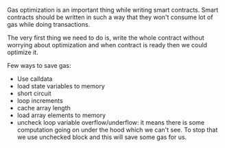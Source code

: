 Gas optimization is an important thing while writing smart contracts. Smart contracts should be written in such a way that they won't consume lot of gas while doing transactions.

The very first thing we need to do is, write the whole contract without worrying about optimization and when contract is ready then we could optimize it.

Few ways to save gas:
* Use calldata
* load state variables to memory
* short circuit
* loop increments
* cache array length
* load array elements to memory
* uncheck loop variable overflow/underflow: it means there is some computation going on under the hood which we can't see. To stop that we use unchecked block and this will save some gas for us.